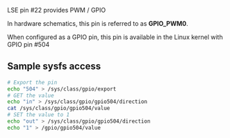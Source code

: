 LSE pin #22 provides PWM / GPIO

In hardware schematics, this pin is referred to as **GPIO_PWM0**.

When configured as a GPIO pin, this pin is available in the Linux 
kernel with GPIO pin #504

## Sample sysfs access
```bash
# Export the pin
echo "504" > /sys/class/gpio/export
# GET the value
echo "in" > /sys/class/gpio/gpio504/direction
cat /sys/class/gpio/gpio504/value
# SET the value to 1
echo "out" > /sys/class/gpio/gpio504/direction
echo "1" > /gpio/gpio504/value
```
